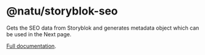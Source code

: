 # @natu/storyblok-seo

Gets the SEO data from Storyblok and generates metadata object which can be used in the Next page.

[Full documentation](https://naturaily-starter-docs.vercel.app/packages/storyblok/storyblok-seo).
